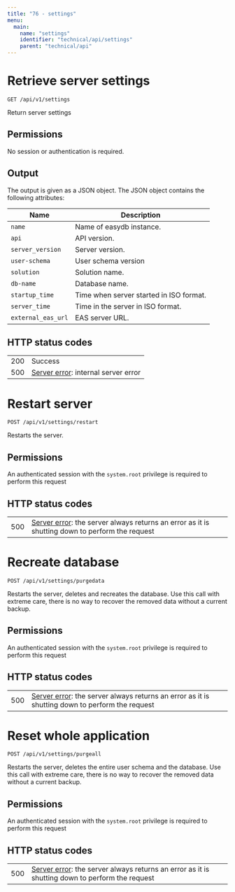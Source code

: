 ```yaml
---
title: "76 - settings"
menu:
  main:
    name: "settings"
    identifier: "technical/api/settings"
    parent: "technical/api"
---
```

# Retrieve server settings

    GET /api/v1/settings

Return server settings


## Permissions

No session or authentication is required.


## Output

The output is given as a JSON object.  The JSON object contains the following attributes:

| Name			| Description					|
|-----------------------|-----------------------------------------------|
| `name`		| Name of easydb instance.			|
| `api`			| API version.					|
| `server_version`	| Server version.				|
| `user-schema`		| User schema version				|
| `solution`		| Solution name.				|
| `db-name`		| Database name.				|
| `startup_time`	| Time when server started in ISO format.	|
| `server_time`		| Time in the server in ISO format.		|
| `external_eas_url`	| EAS server URL.				|


## HTTP status codes

|   |   |
|---|---|
| 200 | Success |
| 500 | [Server error](/en/technical/errors): internal server error |

# Restart server

    POST /api/v1/settings/restart

Restarts the server.

## Permissions

An authenticated session with the `system.root` privilege is required to perform this request

## HTTP status codes

|   |   |
|---|---|
| 500 | [Server error](/en/technical/errors): the server always returns an error as it is shutting down to perform the request |

# Recreate database

    POST /api/v1/settings/purgedata

Restarts the server, deletes and recreates the database. Use this call with extreme care, there is no way to recover the removed data without a current backup.

## Permissions

An authenticated session with the `system.root` privilege is required to perform this request

## HTTP status codes

|   |   |
|---|---|
| 500 | [Server error](/en/technical/errors): the server always returns an error as it is shutting down to perform the request |

# Reset whole application

    POST /api/v1/settings/purgeall

Restarts the server, deletes the entire user schema and the database. Use this call with extreme care, there is no way to recover the removed data without a current backup.

## Permissions

An authenticated session with the `system.root` privilege is required to perform this request

## HTTP status codes

|   |   |
|---|---|
| 500 | [Server error](/en/technical/errors): the server always returns an error as it is shutting down to perform the request |

